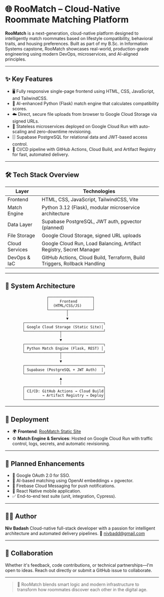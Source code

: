 # 🌐 RooMatch – Cloud-Native Roommate Matching Platform

**RooMatch** is a next-generation, cloud-native platform designed to intelligently match roommates based on lifestyle compatibility, behavioral traits, and housing preferences. Built as part of my B.Sc. in Information Systems capstone, RooMatch showcases real-world, production-grade engineering using modern DevOps, microservices, and AI-aligned principles.

---

## ✨ Key Features

* 🖥️ Fully responsive single-page frontend using HTML, CSS, JavaScript, and TailwindCSS.
* 🧠 AI-enhanced Python (Flask) match engine that calculates compatibility scores.
* ☁️ Direct, secure file uploads from browser to Google Cloud Storage via signed URLs.
* 🔁 Stateless microservices deployed on Google Cloud Run with auto-scaling and zero-downtime revisioning.
* 🗄️ Supabase PostgreSQL for relational data and JWT-based access control.
* 🚀 CI/CD pipeline with GitHub Actions, Cloud Build, and Artifact Registry for fast, automated delivery.

---

## 🛠️ Tech Stack Overview

| Layer          | Technologies                                                              |
| -------------- | ------------------------------------------------------------------------- |
| Frontend       | HTML, CSS, JavaScript, TailwindCSS, Vite                                  |
| Match Engine   | Python 3.12 (Flask), modular microservice architecture                    |
| Data Layer     | Supabase PostgreSQL, JWT auth, pgvector (planned)                         |
| File Storage   | Google Cloud Storage, signed URL uploads                                  |
| Cloud Services | Google Cloud Run, Load Balancing, Artifact Registry, Secret Manager       |
| DevOps & IaC   | GitHub Actions, Cloud Build, Terraform, Build Triggers, Rollback Handling |

---

## 🧭 System Architecture

```
                   ┌────────────────────┐
                   │     Frontend       │
                   │  (HTML/CSS/JS)     │
                   └────────┬───────────┘
                            │
                            ▼
        ┌────────────────────────────────────┐
        │ Google Cloud Storage (Static Site)│
        └────────────────┬───────────────────┘
                         │
                         ▼
        ┌────────────────────────────────────┐
        │ Python Match Engine (Flask, REST) │
        └────────────────┬───────────────────┘
                         │
                         ▼
        ┌────────────────────────────────────┐
        │ Supabase (PostgreSQL + JWT Auth)  │
        └────────────────────────────────────┘
                         ▲
                         │
        ┌────────────────────────────────────┐
        │ CI/CD: GitHub Actions → Cloud Build│
        │        → Artifact Registry → Deploy│
        └────────────────────────────────────┘
```

---

## 🚢 Deployment

* 🌍 **Frontend**: [RooMatch Static Site](http://storage.googleapis.com/roomatch-prod-static-site/index.html)
* ⚙️ **Match Engine & Services**: Hosted on Google Cloud Run with traffic control, logs, secrets, and automatic revisioning.

---

## 🔮 Planned Enhancements

* 🔐 Google OAuth 2.0 for SSO.
* 🧬 AI-based matching using OpenAI embeddings + pgvector.
* 🔔 Firebase Cloud Messaging for push notifications.
* 📱 React Native mobile application.
* ✅ End-to-end test suite (unit, integration, Cypress).

---

## 👨‍💻 Author

**Niv Badash**
Cloud-native full-stack developer with a passion for intelligent architecture and automated delivery pipelines.
📩 [nivbadd@gmail.com](mailto:nivbadd@gmail.com)

---

## 🤝 Collaboration

Whether it's feedback, code contributions, or technical partnerships—I'm open to ideas. Reach out directly or submit a GitHub issue to collaborate.

---

> 🚀 RooMatch blends smart logic and modern infrastructure to transform how roommates discover each other in the digital age.

